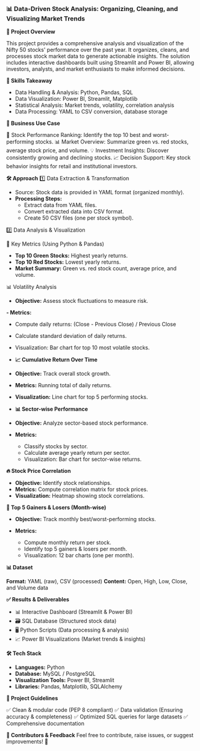 ### 📊 Data-Driven Stock Analysis: Organizing, Cleaning, and Visualizing Market Trends

**📌 Project Overview**

This project provides a comprehensive analysis and visualization of the Nifty 50 stocks' performance over the past year. It organizes, cleans, and processes stock market data to generate actionable insights. The solution includes interactive dashboards built using Streamlit and Power BI, allowing investors, analysts, and market enthusiasts to make informed decisions.

**🚀 Skills Takeaway**

- Data Handling & Analysis: Python, Pandas, SQL
- Data Visualization: Power BI, Streamlit, Matplotlib
- Statistical Analysis: Market trends, volatility, correlation analysis
- Data Processing: YAML to CSV conversion, database storage

**🎯 Business Use Case**

📌 Stock Performance Ranking: Identify the top 10 best and worst-performing stocks.
📊 Market Overview: Summarize green vs. red stocks, average stock price, and volume.
💡 Investment Insights: Discover consistently growing and declining stocks.
📈 Decision Support: Key stock behavior insights for retail and institutional investors.

**🛠️ Approach**
1️⃣ Data Extraction & Transformation

- Source: Stock data is provided in YAML format (organized monthly).
- **Processing Steps:**
  - Extract data from YAML files.
  - Convert extracted data into CSV format.
  - Create 50 CSV files (one per stock symbol).

2️⃣ Data Analysis & Visualization

📌 Key Metrics (Using Python & Pandas)

- **Top 10 Green Stocks:** Highest yearly returns.
- **Top 10 Red Stocks:** Lowest yearly returns.
- **Market Summary:** Green vs. red stock count, average price, and volume.

📊 Volatility Analysis

- **Objective:** Assess stock fluctuations to measure risk.

**- Metrics:**

  - Compute daily returns: (Close - Previous Close) / Previous Close
  - Calculate standard deviation of daily returns.
  - Visualization: Bar chart for top 10 most volatile stocks.
  
- **📈 Cumulative Return Over Time**

- **Objective:** Track overall stock growth.
- **Metrics:** Running total of daily returns.
- **Visualization:** Line chart for top 5 performing stocks.

- **📊 Sector-wise Performance**

- **Objective:** Analyze sector-based stock performance.

- **Metrics:**

  - Classify stocks by sector.
  - Calculate average yearly return per sector.
  - Visualization: Bar chart for sector-wise returns.

**🔥 Stock Price Correlation**

- **Objective:** Identify stock relationships.
- **Metrics:** Compute correlation matrix for stock prices.
- **Visualization:** Heatmap showing stock correlations.

**📆 Top 5 Gainers & Losers (Month-wise)**

- **Objective:** Track monthly best/worst-performing stocks.

- **Metrics:**
  - Compute monthly return per stock.
  - Identify top 5 gainers & losers per month.
  - Visualization: 12 bar charts (one per month).

**📊 Dataset**

**Format:** YAML (raw), CSV (processed)
**Content:** Open, High, Low, Close, and Volume data

**✅ Results & Deliverables**

- 📊 Interactive Dashboard (Streamlit & Power BI)
- 🗃️ SQL Database (Structured stock data)
- 🖥️ Python Scripts (Data processing & analysis)
- 📈 Power BI Visualizations (Market trends & insights)

**🛠️ Tech Stack**

- **Languages:** Python
- **Database:** MySQL / PostgreSQL
- **Visualization Tools:** Power BI, Streamlit
- **Libraries:** Pandas, Matplotlib, SQLAlchemy

**📌 Project Guidelines**

✅ Clean & modular code (PEP 8 compliant)
✅ Data validation (Ensuring accuracy & completeness)
✅ Optimized SQL queries for large datasets
✅ Comprehensive documentation

**🤝 Contributors & Feedback**
Feel free to contribute, raise issues, or suggest improvements! 🚀
